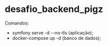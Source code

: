 # desafio_backend_pigz

Comandos:

- symfony serve -d --no-tls (aplicação);
- docker-compose up -d (banco de dados);